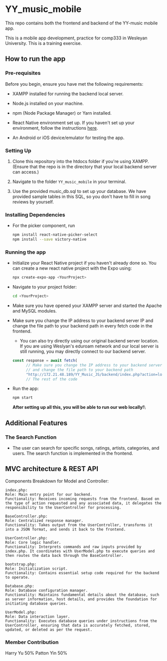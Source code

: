 # YY_music_mobile

This repo contains both the frontend and backend of the YY-music mobile app.

This is a mobile app development, practice for comp333 in Wesleyan University. This is a training exercise.

## How to run the app

### Pre-requisites

Before you begin, ensure you have met the following requirements:

- XAMPP installed for running the backend local server.

- Node.js installed on your machine.
- npm (Node Package Manager) or Yarn installed.
- React Native environment set up. If you haven't set up your environment, follow the instructions [here](https://reactnative.dev/docs/environment-setup).
- An Android or iOS device/emulator for testing the app.

### Setting Up

1. Clone this repository into the htdocs folder if you're using XAMPP. (Ensure that the repo is in the directory that your local backend server can access.)

2. Navigate to the folder `YY_music_mobile` in your terminal.

3. Use the provided music_db.sql to set up your database. We have provided sample tables in this SQL, so you don't have to fill in song reviews by yourself.

### Installing Dependencies

- For the picker component, run

  ```bash
  npm install react-native-picker-select
  npm install --save victory-native
  ```

### Running the app

- Initialize your React Native project if you haven't already done so. You can create a new react native project with the Expo using:

  ```bash
  npx create-expo-app <YourProject>
  ```

- Navigate to your project folder:

  ```bash
  cd <YourProject>
  ```

- Make sure you have opened your XAMPP server and started the Apache and MySQL modules.

- Make sure you change the IP address to your backend server IP and change the file path to your backend path in every fetch code in the frontend.

  - You can also try directly using our original backend server location. If you are using Weslyan's eduroam network and our local server is still running, you may directly connect to our backend server.

  ```javascript
  const response = await fetch(
        // Make sure you change the IP address to your backend server IP,
        // and change the file path to your backend path
        "http://172.21.48.189/YY_Music_JS/backend/index.php?action=login"
        // The rest of the code
  ```

- Run the app:

  ```bash
  npm start
  ```

  **After setting up all this, you will be able to run our web locally!**\

## Additional Features

### The Search Function

- The user can search for specific songs, ratings, artists, categories, and users. The search function is implemented in the frontend.

## MVC architecture & REST API

Components Breakdown for Model and Controller:

    index.php:
    Role: Main entry point for our backend.
    Functionality: Receives incoming requests from the frontend. Based on the type of action requested and any associated data, it delegates the responsibility to the UserController for processing.

    BaseController.php:
    Role: Centralized response manager.
    Functionality: Takes output from the UserController, transforms it into a JSON format, and sends it back to the frontend.

    UserController.php:
    Role: Core logic handler.
    Functionality: Interprets commands and raw inputs provided by index.php. It coordinates with UserModel.php to execute queries and then routes the data back through the BaseController.

    bootstrap.php:
    Role: Initialization script.
    Functionality: Contains essential setup code required for the backend to operate.

    Database.php:
    Role: Database configuration manager.
    Functionality: Maintains fundamental details about the database, such as server information, host details, and provides the foundation for initiating database queries.

    UserModel.php:
    Role: Data interaction layer.
    Functionality: Executes database queries under instructions from the UserController, ensuring that data is accurately fetched, stored, updated, or deleted as per the request.

### Member Contribution

Harry Yu 50% Patton Yin 50%
